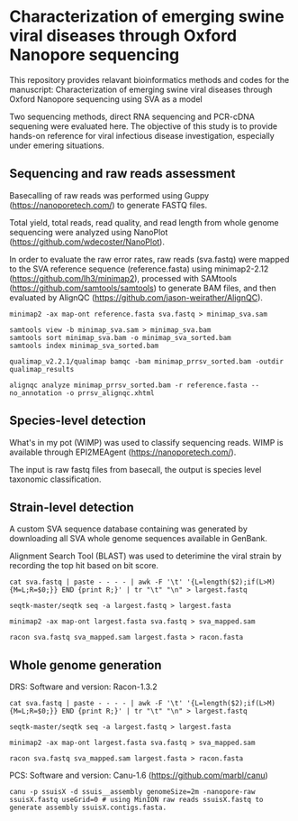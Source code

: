 # Characterization of emerging swine viral diseases through Oxford Nanopore sequencing 

This repository provides relavant bioinformatics methods and codes for the manuscript: Characterization of emerging swine viral diseases through Oxford Nanopore sequencing using SVA as a model

Two sequencing methods, direct RNA sequencing and PCR-cDNA sequening were evaluated here. The objective of this study is to provide hands-on reference for viral infectious disease investigation, especially under emering situations.

## Sequencing and raw reads assessment

Basecalling of raw reads was performed using Guppy (https://nanoporetech.com/) to generate FASTQ files. 

Total yield, total reads, read quality, and read length from whole genome sequencing were analyzed using NanoPlot (https://github.com/wdecoster/NanoPlot).

In order to evaluate the raw error rates, raw reads (sva.fastq) were mapped to the SVA reference sequence (reference.fasta) using minimap2-2.12 (https://github.com/lh3/minimap2), processed with SAMtools (https://github.com/samtools/samtools) to generate BAM files, and then evaluated by AlignQC (https://github.com/jason-weirather/AlignQC).

```
minimap2 -ax map-ont reference.fasta sva.fastq > minimap_sva.sam  

samtools view -b minimap_sva.sam > minimap_sva.bam
samtools sort minimap_sva.bam -o minimap_sva_sorted.bam
samtools index minimap_sva_sorted.bam

qualimap_v2.2.1/qualimap bamqc -bam minimap_prrsv_sorted.bam -outdir qualimap_results

alignqc analyze minimap_prrsv_sorted.bam -r reference.fasta --no_annotation -o prrsv_alignqc.xhtml
```
## Species-level detection

What's in my pot (WIMP) was used to classify sequencing reads. WIMP is available through EPI2MEAgent (https://nanoporetech.com/).

The input is raw fastq files from basecall, the output is species level taxonomic classification.

## Strain-level detection

A custom SVA sequence database containing was generated by downloading all SVA whole genome sequences available in GenBank.

Alignment Search Tool (BLAST) was used to deterimine the viral strain by recording the top hit based on bit score.
```
cat sva.fastq | paste - - - - | awk -F '\t' '{L=length($2);if(L>M) {M=L;R=$0;}} END {print R;}' | tr "\t" "\n" > largest.fastq

seqtk-master/seqtk seq -a largest.fastq > largest.fasta

minimap2 -ax map-ont largest.fasta sva.fastq > sva_mapped.sam  

racon sva.fastq sva_mapped.sam largest.fasta > racon.fasta
```

## Whole genome generation

DRS: Software and version: Racon-1.3.2

```
cat sva.fastq | paste - - - - | awk -F '\t' '{L=length($2);if(L>M) {M=L;R=$0;}} END {print R;}' | tr "\t" "\n" > largest.fastq

seqtk-master/seqtk seq -a largest.fastq > largest.fasta

minimap2 -ax map-ont largest.fasta sva.fastq > sva_mapped.sam  

racon sva.fastq sva_mapped.sam largest.fasta > racon.fasta
```

PCS: Software and version: Canu-1.6 (https://github.com/marbl/canu)

```
canu -p ssuisX -d ssuis__assembly genomeSize=2m -nanopore-raw ssuisX.fastq useGrid=0 # using MinION raw reads ssuisX.fastq to generate assembly ssuisX.contigs.fasta.
```
